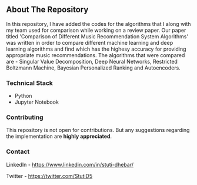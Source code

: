 ## About The Repository

In this repository, I have added the codes for the algorithms that I along with my team used for comparison while working on a review paper. Our paper titled 'Comparison of Different Music Recommendation System Algorithms' was written in order to compare different machine learning and deep learning algorithms and find which has the highesy accuracy for providing appropriate music recommendations. The algorithms that were compared are - Singular Value Decomposition, Deep Neural Networks, Restricted Boltzmann Machine, Bayesian Personalized Ranking and Autoencoders. 

### Technical Stack

* Python
* Jupyter Notebook

### Contributing

This repository is not open for contributions. But any suggestions regarding the implementation are **highly appreciated**. 

### Contact

LinkedIn - https://www.linkedin.com/in/stuti-dhebar/

Twitter - https://twitter.com/StutiD5

